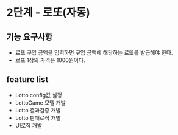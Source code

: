 # 2단계 - 로또(자동)
## 기능 요구사항
* 로또 구입 금액을 입력하면 구입 금액에 해당하는 로또를 발급해야 한다.
* 로또 1장의 가격은 1000원이다.

## feature list
- Lotto config값 설정
- LottoGame 모델 개발
- Lotto 결과검증 개발
- Lotto 판매로직 개발
- UI로직 개발